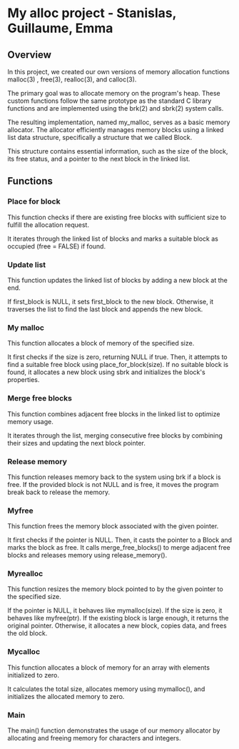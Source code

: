 # My alloc project - Stanislas, Guillaume, Emma

## Overview
In this project, we created our own versions of memory allocation functions malloc(3) , free(3), realloc(3), and calloc(3). 

The primary goal was to allocate memory on the program's heap. These custom functions follow the same prototype as the standard C library functions and are implemented using the brk(2) and sbrk(2) system calls.

The resulting implementation, named my_malloc, serves as a basic memory allocator. The allocator efficiently manages memory blocks using a linked list data structure, specifically a structure that we called Block. 

This structure contains essential information, such as the size of the block, its free status, and a pointer to the next block in the linked list.


## Functions 

### Place for block

This function checks if there are existing free blocks with sufficient size to fulfill the allocation request. 

It iterates through the linked list of blocks and marks a suitable block as occupied (free = FALSE) if found.

### Update list

This function updates the linked list of blocks by adding a new block at the end. 

If first_block is NULL, it sets first_block to the new block. Otherwise, it traverses the list to find the last block and appends the new block.

### My malloc

This function allocates a block of memory of the specified size. 

It first checks if the size is zero, returning NULL if true. Then, it attempts to find a suitable free block using place_for_block(size). If no suitable block is found, it allocates a new block using sbrk and initializes the block's properties.

### Merge free blocks

This function combines adjacent free blocks in the linked list to optimize memory usage. 

It iterates through the list, merging consecutive free blocks by combining their sizes and updating the next block pointer.

### Release memory

This function releases memory back to the system using brk if a block is free. If the provided block is not NULL and is free, it moves the program break back to release the memory.

### Myfree

This function frees the memory block associated with the given pointer. 

It first checks if the pointer is NULL. Then, it casts the pointer to a Block and marks the block as free. It calls merge_free_blocks() to merge adjacent free blocks and releases memory using release_memory().

### Myrealloc

This function resizes the memory block pointed to by the given pointer to the specified size. 

If the pointer is NULL, it behaves like mymalloc(size). If the size is zero, it behaves like myfree(ptr). If the existing block is large enough, it returns the original pointer. Otherwise, it allocates a new block, copies data, and frees the old block.

### Mycalloc

This function allocates a block of memory for an array with elements initialized to zero. 

It calculates the total size, allocates memory using mymalloc(), and initializes the allocated memory to zero.

### Main

The main() function demonstrates the usage of our memory allocator by allocating and freeing memory for characters and integers. 